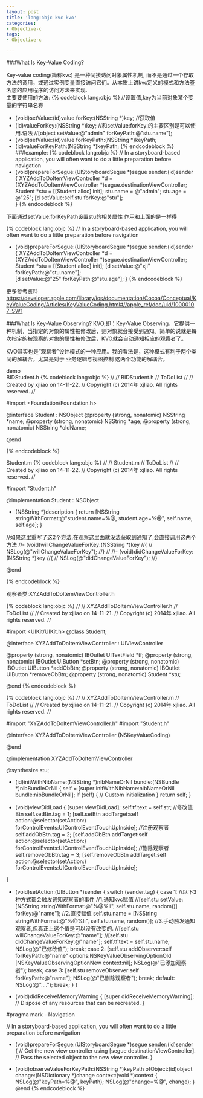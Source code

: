 ```yaml
---
layout: post
title: 'lang:objc kvc kvo'
categories:
- Objective-c
tags:
- Objective-c

---
```

###What Is Key-Value Coding?  


Key-value coding(简称kvc) 是一种间接访问对象属性机制,
而不是通过一个存取方法的调用，或通过实例变量直接访问它们。从本质上讲kvc定义的模式和方法签名您的应用程序的访问方法来实现.  
主要要使用的方法:
{% codeblock lang:objc %}
//设置值,key为当前对象某个变量的字符串名称
- (void)setValue:(id)value forKey:(NSString *)key;
//获取值
- (id)valueForKey:(NSString *)key;
//和setValue:forKey:的主要区别是可以使用.语法
//[object setValue:@"admin" forKeyPath:@"stu.name"];
- (void)setValue:(id)value forKeyPath:(NSString *)keyPath;
- (id)valueForKeyPath:(NSString *)keyPath;
{% endcodeblock %}  
###example:
{% codeblock lang:objc %}
// In a storyboard-based application, you will often want to do a little preparation before navigation
- (void)prepareForSegue:(UIStoryboardSegue *)segue sender:(id)sender
{
    XYZAddToDoItemViewController *d = (XYZAddToDoItemViewController *)segue.destinationViewController;
    Student *stu = [[Student alloc] init];
    stu.name = @"admin";
    stu.age = @"25";
    [d setValue:self.stu forKey:@"stu"];    
}
{% endcodeblock %}

下面通过setValue:forKeyPath设置stu的相关属性
作用和上面的是一样得

{% codeblock lang:objc %}
// In a storyboard-based application, you will often want to do a little preparation before navigation
- (void)prepareForSegue:(UIStoryboardSegue *)segue sender:(id)sender
{
    XYZAddToDoItemViewController *d = (XYZAddToDoItemViewController *)segue.destinationViewController;
    Student *stu = [[Student alloc] init];
    [d setValue:@"xjl" forKeyPath:@"stu.name"];    
    [d setValue:@"25" forKeyPath:@"stu.age"];
}
{% endcodeblock %}

更多参考资料
<https://developer.apple.com/library/ios/documentation/Cocoa/Conceptual/KeyValueCoding/Articles/KeyValueCoding.html#//apple_ref/doc/uid/10000107-SW1>  


###What Is Key-Value Observing?
KVO,即：Key-Value Observing，它提供一种机制，当指定的对象的属性被修改后，则对象就会接受到通知。简单的说就是每次指定的被观察的对象的属性被修改后，KVO就会自动通知相应的观察者了。

KVO其实也是“观察者”设计模式的一种应用。我的看法是，这种模式有利于两个类间的解耦合，尤其是对于 业务逻辑与视图控制 这两个功能的解耦合。

demo  
BIDStudent.h
{% codeblock lang:objc %}
//
//  BIDStudent.h
//  ToDoList
//
//  Created by xjliao on 14-11-22.
//  Copyright (c) 2014年 xjliao. All rights reserved.
//

#import <Foundation/Foundation.h>

@interface Student : NSObject
@property (strong, nonatomic) NSString *name;
@property (strong, nonatomic) NSString *age;
@property (strong, nonatomic) NSString *oldName;

@end

{% endcodeblock %}


Student.m
{% codeblock lang:objc %}
//
//  Student.m
//  ToDoList
//
//  Created by xjliao on 14-11-22.
//  Copyright (c) 2014年 xjliao. All rights reserved.
//

#import "Student.h"

@implementation Student : NSObject

- (NSString *)description
{
    return [NSString stringWithFormat:@"student.name=%@, student.age=%@", self.name, self.age];
}

//如果这里重写了这2个方法,在观察这里面就没法获取到通知了,会直接调用这两个方法
//- (void)willChangeValueForKey:(NSString *)key
//{
//    NSLog(@"willChangeValueForKey");
//}
//
//- (void)didChangeValueForKey:(NSString *)key
//{
//    NSLog(@"didChangeValueForKey");
//}

@end

{% endcodeblock %}

观察者类:XYZAddToDoItemViewController.h

{% codeblock lang:objc %}
//
//  XYZAddToDoItemViewController.h
//  ToDoList
//
//  Created by xjliao on 14-11-21.
//  Copyright (c) 2014年 xjliao. All rights reserved.
//

#import <UIKit/UIKit.h>
@class Student;

@interface XYZAddToDoItemViewController : UIViewController

@property (strong, nonatomic) IBOutlet UITextField *tf;
@property (strong, nonatomic) IBOutlet UIButton *setBtn;
@property (strong, nonatomic) IBOutlet UIButton *addObBtn;
@property (strong, nonatomic) IBOutlet UIButton *removeObBtn;
@property (strong, nonatomic) Student *stu;

@end
{% endcodeblock %}

{% codeblock lang:objc %}
//
//  XYZAddToDoItemViewController.m
//  ToDoList
//
//  Created by xjliao on 14-11-21.
//  Copyright (c) 2014年 xjliao. All rights reserved.
//

#import "XYZAddToDoItemViewController.h"
#import "Student.h"

@interface XYZAddToDoItemViewController (NSKeyValueCoding)


@end

@implementation XYZAddToDoItemViewController

@synthesize stu;

- (id)initWithNibName:(NSString *)nibNameOrNil bundle:(NSBundle *)nibBundleOrNil
{
    self = [super initWithNibName:nibNameOrNil bundle:nibBundleOrNil];
    if (self) {
        // Custom initialization
    }
    return self;
}

- (void)viewDidLoad
{
    [super viewDidLoad];
    self.tf.text = self.str;
    //修改值Btn
    self.setBtn.tag = 1;
    [self.setBtn addTarget:self action:@selector(setAction:) forControlEvents:UIControlEventTouchUpInside];
    //注册观察者
    self.addObBtn.tag = 2;
    [self.addObBtn addTarget:self action:@selector(setAction:) forControlEvents:UIControlEventTouchUpInside];
    //删除观察者
    self.removeObBtn.tag = 3;
    [self.removeObBtn addTarget:self action:@selector(setAction:) forControlEvents:UIControlEventTouchUpInside];
    
}

- (void)setAction:(UIButton *)sender
{
    switch (sender.tag) {
        case 1:
        	 //以下3种方式都会触发通知观察者的事件
            //1.通知kvc赋值
            //[self.stu setValue:[NSString stringWithFormat:@"%@%li", self.stu.name, random()] forKey:@"name"];
            //2.直接赋值
            self.stu.name = [NSString stringWithFormat:@"%@%li", self.stu.name, random()];
            //3.手动触发通知观察者,但真正上这个值是可以没有改变的.
            //[self.stu willChangeValueForKey:@"name"];
            //[self.stu didChangeValueForKey:@"name"];
            self.tf.text = self.stu.name;
            NSLog(@"已修改值");
            break;
        case 2:
            [self.stu addObserver:self forKeyPath:@"name" options:NSKeyValueObservingOptionOld
             |NSKeyValueObservingOptionNew context:nil];
            NSLog(@"已添加观察者");
            break;
        case 3:
            [self.stu removeObserver:self forKeyPath:@"name"];
            NSLog(@"已删除观察者");
            break;
        default:
            NSLog(@"....");
            break;
    }
}

- (void)didReceiveMemoryWarning
{
    [super didReceiveMemoryWarning];
    // Dispose of any resources that can be recreated.
}

#pragma mark - Navigation

// In a storyboard-based application, you will often want to do a little preparation before navigation
- (void)prepareForSegue:(UIStoryboardSegue *)segue sender:(id)sender
{
    // Get the new view controller using [segue destinationViewController].
    // Pass the selected object to the new view controller.
}


- (void)observeValueForKeyPath:(NSString *)keyPath ofObject:(id)object change:(NSDictionary *)change context:(void *)context
{
    NSLog(@"keyPath=%@", keyPath);
    NSLog(@"change=%@", change);
}
@end
{% endcodeblock %}

